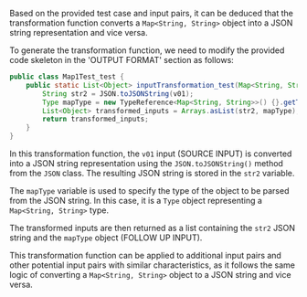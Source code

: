 Based on the provided test case and input pairs, it can be deduced that the transformation function converts a `Map<String, String>` object into a JSON string representation and vice versa.

To generate the transformation function, we need to modify the provided code skeleton in the 'OUTPUT FORMAT' section as follows:

```java
public class Map1Test_test {
    public static List<Object> inputTransformation_test(Map<String, String> v01)  {
        String str2 = JSON.toJSONString(v01);
        Type mapType = new TypeReference<Map<String, String>>() {}.getType();
        List<Object> transformed_inputs = Arrays.asList(str2, mapType);
        return transformed_inputs;
    }
}
```

In this transformation function, the `v01` input (SOURCE INPUT) is converted into a JSON string representation using the `JSON.toJSONString()` method from the `JSON` class. The resulting JSON string is stored in the `str2` variable.

The `mapType` variable is used to specify the type of the object to be parsed from the JSON string. In this case, it is a `Type` object representing a `Map<String, String>` type.

The transformed inputs are then returned as a list containing the `str2` JSON string and the `mapType` object (FOLLOW UP INPUT).

This transformation function can be applied to additional input pairs and other potential input pairs with similar characteristics, as it follows the same logic of converting a `Map<String, String>` object to a JSON string and vice versa.